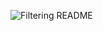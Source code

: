 ![Filtering README](https://github.com/user-attachments/assets/ca6493f7-f487-4196-ac1b-f8e4a78d7ca7)
